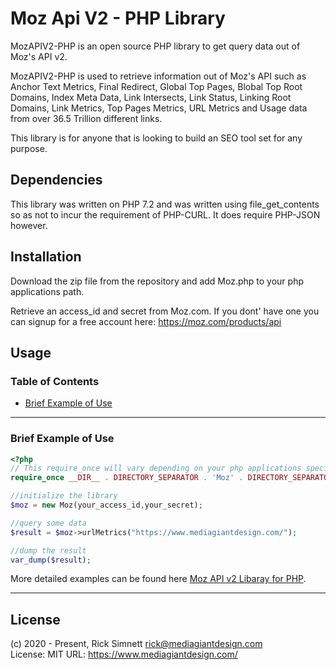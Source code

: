 # Moz Api V2 - PHP Library

MozAPIV2-PHP is an open source PHP library to get query data out of Moz's API v2. 

MozAPIV2-PHP is used to retrieve information out of Moz's API such as Anchor Text Metrics, Final Redirect, Global Top Pages, Blobal Top Root Domains, Index Meta Data, Link Intersects, Link Status, Linking Root Domains, Link Metrics, Top Pages Metrics, URL Metrics and Usage data from over 36.5 Trillion different links.

This library is for anyone that is looking to build an SEO tool set for any purpose.

## Dependencies

This library was written on PHP 7.2 and was written using file_get_contents so as not to incur the requirement of PHP-CURL. It does require PHP-JSON however.

## Installation

Download the zip file from the repository and add Moz.php to your php applications path.

Retrieve an access_id and secret from Moz.com. If you dont' have one you can signup for a free account here: https://moz.com/products/api

## Usage

### Table of Contents

* <a href='#configuration'>Brief Example of Use</a>
<hr>

### Brief Example of Use
```php
<?php
// This require_once will vary depending on your php applications specific directory structure
require_once __DIR__ . DIRECTORY_SEPARATOR . 'Moz' . DIRECTORY_SEPARATOR . 'Moz.php';

//initialize the library
$moz = new Moz(your_access_id,your_secret);

//query some data
$result = $moz->urlMetrics("https://www.mediagiantdesign.com/");

//dump the result 
var_dump($result);
```
More detailed examples can be found here <a href="https://www.mediagiantdesign.com/docs/mozapiv2-php">Moz API v2 Libaray for PHP</a>.

<hr>

## License

(c) 2020 - Present, Rick Simnett rick@mediagiantdesign.com   
License: MIT
URL: https://www.mediagiantdesign.com/  

